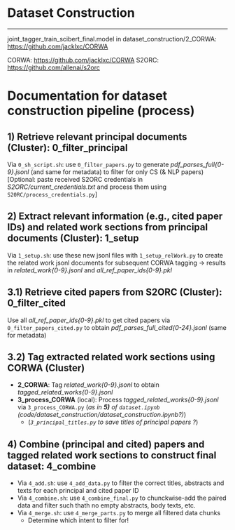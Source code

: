 # Dataset Construction


______

joint_tagger_train_scibert_final.model in dataset_construction/2_CORWA: https://github.com/jacklxc/CORWA

CORWA: https://github.com/jacklxc/CORWA
S2ORC: https://github.com/allenai/s2orc


# Documentation for dataset construction pipeline (process)

## 1) Retrieve relevant principal documents (Cluster): 0_filter_principal
Via `0_sh_script.sh`: use `0_filter_papers.py` to generate *pdf_parses_full{0-9}.jsonl* (and same for metadata) to filter for only CS (& NLP papers)
[Optional: paste received S2ORC credentials in *S2ORC/current_credentials.txt* and process them using `S20RC/process_credentials.py`]

## 2) Extract relevant information (e.g., cited paper IDs) and related work sections from principal documents (Cluster): 1_setup
Via `1_setup.sh`: use these new jsonl files with `1_setup_relWork.py` to create the related work jsonl documents for subsequent CORWA tagging -> results in *related_work{0-9}.jsonl* and *all_ref_paper_ids{0-9}.pkl*


## 3.1) Retrieve cited papers from S2ORC (Cluster): 0_filter_cited
Use all *all_ref_paper_ids{0-9}.pkl* to get cited papers via `0_filter_papers_cited.py` to obtain *pdf_parses_full_cited{0-24}.jsonl* (same for metadata)

## 3.2) Tag extracted related work sections using CORWA (Cluster)
- **2_CORWA**: Tag *related_work{0-9}.jsonl* to obtain *tagged_related_works{0-9}.jsonl*
- **3_process_CORWA** (local): Process *tagged_related_works{0-9}.jsonl* via `3_process_CORWA.py` (*as in **5)**  of `dataset.ipynb` (code/dataset_construction/dataset_construction.ipynb?)*)
    - (*`3_principal_titles.py` to save titles of principal papers ?*)


## 4) Combine (principal and cited) papers and tagged related work sections to construct final dataset: 4_combine
- Via `4_add.sh`: use `4_add_data.py` to filter the correct titles, abstracts and texts for each principal and cited paper ID
- Via `4_combine.sh`: use `4_combine_final.py` to chunckwise-add the paired data and filter such thath no empty abstracts, body texts, etc. 
- Via `4_merge.sh`: use `4_merge_parts.py` to merge all filtered data chunks
    - Determine which intent to filter for!
